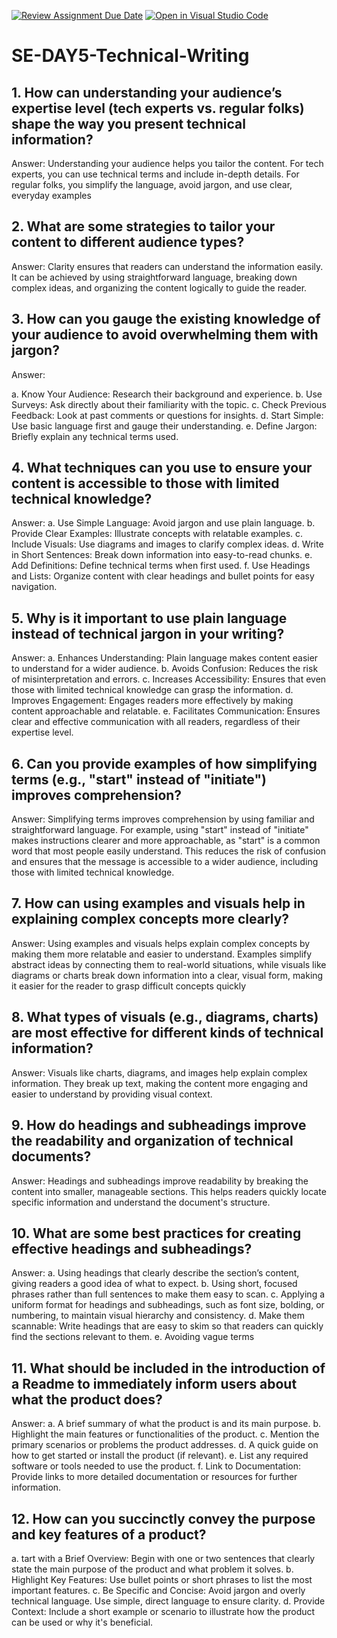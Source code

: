 [![Review Assignment Due Date](https://classroom.github.com/assets/deadline-readme-button-22041afd0340ce965d47ae6ef1cefeee28c7c493a6346c4f15d667ab976d596c.svg)](https://classroom.github.com/a/zsAR-pyY)
[![Open in Visual Studio Code](https://classroom.github.com/assets/open-in-vscode-2e0aaae1b6195c2367325f4f02e2d04e9abb55f0b24a779b69b11b9e10269abc.svg)](https://classroom.github.com/online_ide?assignment_repo_id=16041840&assignment_repo_type=AssignmentRepo)
# SE-DAY5-Technical-Writing
## 1. How can understanding your audience’s expertise level (tech experts vs. regular folks) shape the way you present technical information?
Answer:
Understanding your audience helps you tailor the content. For tech experts,
you can use technical terms and include in-depth details. For regular folks,
you simplify the language, avoid jargon, and use clear, everyday examples




## 2. What are some strategies to tailor your content to different audience types?
Answer:
Clarity ensures that readers can understand the information easily.
It can be achieved by using straightforward language, breaking down complex ideas,
and organizing the content logically to guide the reader.

## 3. How can you gauge the existing knowledge of your audience to avoid overwhelming them with jargon?

Answer: 

a.	Know Your Audience: Research their background and experience.
b.	Use Surveys: Ask directly about their familiarity with the topic.
c.	Check Previous Feedback: Look at past comments or questions for insights.
d.	Start Simple: Use basic language first and gauge their understanding.
e.	Define Jargon: Briefly explain any technical terms used.


## 4. What techniques can you use to ensure your content is accessible to those with limited technical knowledge?
Answer:
a.	Use Simple Language: Avoid jargon and use plain language.
b.	Provide Clear Examples: Illustrate concepts with relatable examples.
c.	Include Visuals: Use diagrams and images to clarify complex ideas.
d.	Write in Short Sentences: Break down information into easy-to-read chunks.
e.	Add Definitions: Define technical terms when first used.
f.	Use Headings and Lists: Organize content with clear headings and bullet points for easy navigation. 






## 5. Why is it important to use plain language instead of technical jargon in your writing?
Answer: 
a.	Enhances Understanding: Plain language makes content easier to understand for a wider audience.
b.	Avoids Confusion: Reduces the risk of misinterpretation and errors.
c.	Increases Accessibility: Ensures that even those with limited technical knowledge can grasp the information.
d.	Improves Engagement: Engages readers more effectively by making content approachable and relatable.
e.	Facilitates Communication: Ensures clear and effective communication with all readers, regardless of their expertise level.



## 6. Can you provide examples of how simplifying terms (e.g., "start" instead of "initiate") improves comprehension?
Answer: 
Simplifying terms improves comprehension by using familiar and straightforward language. 
For example, using "start" instead of "initiate" makes instructions clearer and more approachable, as "start" is a common word that most people easily understand. This reduces the risk of confusion and ensures that the message is accessible to a wider audience, including those with limited technical knowledge.




## 7. How can using examples and visuals help in explaining complex concepts more clearly?
Answer:
Using examples and visuals helps explain complex concepts by making them more relatable and easier to understand.
Examples simplify abstract ideas by connecting them to real-world situations,
while visuals like diagrams or charts break down information into a clear, 
visual form, making it easier for the reader to grasp difficult concepts quickly




## 8. What types of visuals (e.g., diagrams, charts) are most effective for different kinds of technical information?
Answer:
Visuals like charts, diagrams, and images help explain complex information.
They break up text, making the content more engaging and easier to understand by providing visual context.


## 9. How do headings and subheadings improve the readability and organization of technical documents?
Answer: 
Headings and subheadings improve readability by breaking the content into smaller,
manageable sections. This helps readers quickly locate specific information and understand the document's structure.


## 10. What are some best practices for creating effective headings and subheadings?
Answer:
a.	Using headings that clearly describe the section’s content, giving readers a good idea of what to expect.
b.	Using short, focused phrases rather than full sentences to make them easy to scan.
c.	Applying a uniform format for headings and subheadings, such as font size, bolding, or numbering, to maintain visual hierarchy and consistency.
d.	Make them scannable: Write headings that are easy to skim so that readers can quickly find the sections relevant to them.
e.	Avoiding vague terms




## 11. What should be included in the introduction of a Readme to immediately inform users about what the product does?

Answer:
a.	 A brief summary of what the product is and its main purpose.
b.	Highlight the main features or functionalities of the product.
c.	 Mention the primary scenarios or problems the product addresses.
d.	A quick guide on how to get started or install the product (if relevant).
e.	 List any required software or tools needed to use the product.
f.	Link to Documentation: Provide links to more detailed documentation or resources for further information.



## 12. How can you succinctly convey the purpose and key features of a product?

a.	tart with a Brief Overview: Begin with one or two sentences that clearly state the main purpose of the product and what problem it solves.
b.	Highlight Key Features: Use bullet points or short phrases to list the most important features. 
c.	Be Specific and Concise: Avoid jargon and overly technical language. Use simple, direct language to ensure clarity.
d.	Provide Context: Include a short example or scenario to illustrate how the product can be used or why it's beneficial.



